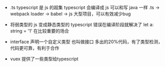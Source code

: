 - .ts
  typescript 是 js 的超集
  typescript 会编译成 js
  可以和写 java 一样
  .ts -> webpack loader -> babel -> js
  大型项目，可以有效减少bug

- 将弱类型的 js 变成静态类型的 typescript
错误在编译阶段就解决了
let a: string = '1'
在比较重要的场合

- interface 声明一个自定义类型 也叫做接口
多出的20%代码，有了类型检测，代码更可靠，有利于合作

- vuex 提供了一些类型给typescript